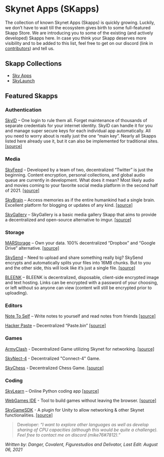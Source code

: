 # Skynet Apps (SKapps)

The collection of known Skynet Apps (Skapps) is quickly growing. Luckily, we don’t have to wait till the ecosystem gives birth to some full-featured Skapp Store. We are introducing you to some of the existing (and actively developed) Skapps here. In case you think your Skapp deserves more visibility and to be added to this list, feel free to get on our discord (link in [contributors](/help/contributors.html)) and tell us.

## Skapp Collections
* <a href="https://skyapps.hns.siasky.net/#/apps/all" target="_blank" rel="noopener noreferrer">Sky Apps</a>
* <a href="https://siasky.net/nAAkTFlVpsgX1-zyEPGy4bNycQW4Jjf2YztegtXHvNIRVw/" target="_blank" rel="noopener noreferrer">SkyLaunch</a>

## Featured Skapps
### Authentication
<a href="https://sky-id.hns.siasky.net/" target="_blank" rel="noopener noreferrer">SkyID</a> – One login to rule them all. Forget maintenance of thousands of separate credentials for your internet identity. SkyID can handle it for you and manage super secure keys for each individual app automatically. All you need to worry about is really just the one “main key”. Nearly all Skapps listed here already use it, but it can also be implemented for traditional sites. <a href="https://github.com/DaWe35/SkyID" target="_blank" rel="noopener noreferrer">[source]</a>
### Media
<a href="https://skyfeed.hns.siasky.net/#/" target="_blank" rel="noopener noreferrer">SkyFeed</a> – Developed by a team of two, decentralized “Twitter” is just the beginning. Content encryption, personal collections, and global audio queue are currently in development. What does it mean? Most likely audio and movies coming to your favorite social media platform in the second half of 2021. <a href="https://github.com/redsolver/skyfeed" target="_blank" rel="noopener noreferrer">[source]</a>

<a href="https://skybrain.hns.siasky.net/#/" target="_blank" rel="noopener noreferrer">SkyBrain</a> – Access memories as if the entire humankind had a single brain. Excellent platform for blogging or updates of any kind. <a href="https://github.com/kamy22/skybrain" target="_blank" rel="noopener noreferrer">[source]</a>

<a href="https://skygallery.hns.siasky.net/#/" target="_blank" rel="noopener noreferrer">SkyGallery</a> – SkyGallery is a basic media gallery Skapp that aims to provide a decentralized and open-source alternative to imgur. <a href="https://github.com/Delivator/SkyGallery" target="_blank" rel="noopener noreferrer">[source]</a>
### Storage
<a href="https://marstorage.hns.siasky.net/" target="_blank" rel="noopener noreferrer">MARStorage</a> – Own your data. 100% decentralized “Dropbox” and “Google Drive” alternative. <a href="https://github.com/DaWe35/marstorage" target="_blank" rel="noopener noreferrer">[source]</a>

<a href="https://skysend.hns.siasky.net/" target="_blank" rel="noopener noreferrer">SkySend</a> – Need to upload and share something really big? SkySend encrypts and automatically splits your files into 16MB chunks. But to you and the other side, this will look like it’s just a single file. <a href="https://github.com/redsolver/skysend" target="_blank" rel="noopener noreferrer">[source]</a>

<a href="https://bleenk.io/" target="_blank" rel="noopener noreferrer">BLEENK</a> – BLEENK is decentralized, disposable, client-side encrypted image and text hosting. Links can be encrypted with a password of your choosing, or left without so anyone can view (content will still be encrypted prior to uploading).
### Editors
<a href="https://note-to-self.hns.siasky.net/" target="_blank" rel="noopener noreferrer">Note To Self</a> – Write notes to yourself and read notes from friends <a href="https://github.com/kwypchlo/note-to-self" target="_blank" rel="noopener noreferrer">[source]</a>

<a href="https://hackerpaste.hns.siasky.net/" target="_blank" rel="noopener noreferrer">Hacker Paste</a> – Decentralized “Paste.bin” <a href="https://github.com/harej/hackerpaste" target="_blank" rel="noopener noreferrer">[source]</a>
### Games
<a href="https://blakerasor.hns.siasky.net" target="_blank" rel="noopener noreferrer">ArmyClash</a> - Decentralized Game utilizing Skynet for networking. <a href="https://github.com/mikopeck/ArmyClash" target="_blank" rel="noopener noreferrer">[source]</a>

<a href="https://skynect4.hns.siasky.net" target="_blank" rel="noopener noreferrer">SkyNect-4</a> - Decentralized "Connect-4" Game.

<a href="https://skychess.hns.siasky.net/" target="_blank" rel="noopener noreferrer">SkyChess</a> - Decentralized Chess Game. <a href="https://github.com/redsolver/skychess" target="_blank" rel="noopener noreferrer">[source]</a>
### Coding

<a href="https://skylearn.hns.siasky.net/" target="_blank" rel="noopener noreferrer">SkyLearn</a> – Online Python coding app <a href="https://github.com/mike76-dev/skylearn" target="_blank" rel="noopener noreferrer">[source]</a>

<a href="https://webgames-ide.hns.siasky.net/" target="_blank" rel="noopener noreferrer">WebGames IDE</a> - Tool to build games without leaving the browser. <a href="https://github.com/ericflo/webgames-ide" target="_blank" rel="noopener noreferrer">[source]</a>

<a href="https://github.com/figurestudios/SkyGameSDK" target="_blank" rel="noopener noreferrer">SkyGameSDK</a> - A plugin for Unity to allow networking & other Skynet functionalities. <a href="https://github.com/figurestudios/SkyGameSDK" target="_blank" rel="noopener noreferrer">[source]</a>

>Developer: *“I want to explore other languages as well as develop sharing of CPU capacities (although this would be quite a challenge). Feel free to contact me on discord (mike76#7812).”*

*Written by: Danger, Covalent, Figurestudios and Delivator, Last Edit: August 06, 2021*
